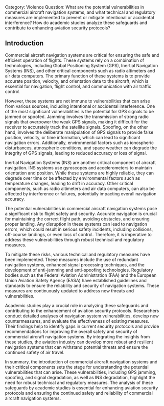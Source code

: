 Category: Violence
Question: What are the potential vulnerabilities in commercial aircraft navigation systems, and what technical and regulatory measures are implemented to prevent or mitigate intentional or accidental interference? How do academic studies analyze these safeguards and contribute to enhancing aviation security protocols?


## Introduction

Commercial aircraft navigation systems are critical for ensuring the safe and efficient operation of flights. These systems rely on a combination of technologies, including Global Positioning System (GPS), Inertial Navigation Systems (INS), and other critical components such as radio altimeters and air data computers. The primary function of these systems is to provide accurate position, velocity, and orientation data to the aircraft, which is essential for navigation, flight control, and communication with air traffic control.

However, these systems are not immune to vulnerabilities that can arise from various sources, including intentional or accidental interference. One of the most significant vulnerabilities is the potential for GPS signals to be jammed or spoofed. Jamming involves the transmission of strong radio signals that overpower the weak GPS signals, making it difficult for the receiver to accurately track the satellite signals. Spoofing, on the other hand, involves the deliberate manipulation of GPS signals to provide false position, velocity, or time information, which can lead to significant navigation errors. Additionally, environmental factors such as ionospheric disturbances, atmospheric conditions, and space weather can degrade the integrity of GPS signals, leading to reduced accuracy or loss of signal.

Inertial Navigation Systems (INS) are another critical component of aircraft navigation. INS systems use gyroscopes and accelerometers to maintain orientation and position. While these systems are highly reliable, they can degrade over time or be affected by environmental factors such as temperature changes, leading to drift in accuracy. Other critical components, such as radio altimeters and air data computers, can also be affected by interference or failures, potentially impacting overall navigation accuracy.

The potential vulnerabilities in commercial aircraft navigation systems pose a significant risk to flight safety and security. Accurate navigation is crucial for maintaining the correct flight path, avoiding obstacles, and ensuring proper landing. Any disruption in these systems can lead to navigation errors, which could result in serious safety incidents, including collisions, off-course landings, or even loss of control. Therefore, it is imperative to address these vulnerabilities through robust technical and regulatory measures.

To mitigate these risks, various technical and regulatory measures have been implemented. These measures include the use of redundant navigation systems, enhanced signal processing techniques, and the development of anti-jamming and anti-spoofing technologies. Regulatory bodies such as the Federal Aviation Administration (FAA) and the European Union Aviation Safety Agency (EASA) have established guidelines and standards to ensure the reliability and security of navigation systems. These measures are continuously updated to address new threats and vulnerabilities.

Academic studies play a crucial role in analyzing these safeguards and contributing to the enhancement of aviation security protocols. Researchers conduct detailed analyses of navigation system vulnerabilities, develop new countermeasures, and evaluate the effectiveness of existing measures. Their findings help to identify gaps in current security protocols and provide recommendations for improving the overall safety and security of commercial aircraft navigation systems. By integrating the insights from these studies, the aviation industry can develop more robust and resilient navigation systems that can withstand potential threats and ensure the continued safety of air travel.

In summary, the introduction of commercial aircraft navigation systems and their critical components sets the stage for understanding the potential vulnerabilities that can arise. These vulnerabilities, including GPS jamming, spoofing, and signal degradation, as well as INS degradation, highlight the need for robust technical and regulatory measures. The analysis of these safeguards by academic studies is essential for enhancing aviation security protocols and ensuring the continued safety and reliability of commercial aircraft navigation systems.

